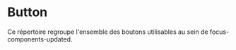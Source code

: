 # Button

Ce répertoire regroupe l'ensemble des boutons utilisables au sein de focus-components-updated.
